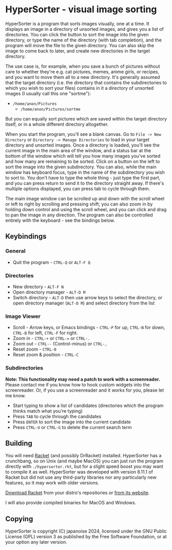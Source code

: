 # HyperSorter - visual image sorting

HyperSorter is a program that sorts images visually, one at a time.  It displays
an image in a directory of unsorted images, and gives you a list of directories.
You can click the button to sort the image into the given directory, or type the
name of the directory (with tab completion), and the program will move the file
to the given directory. You can also skip the image to come back to later, and
create new directories in the target directory.

The use case is, for example, when you save a bunch of pictures without care to
whether they're e.g. cat pictures, memes, anime girls, or recipes, and you want
to move them all to a new directory. It's generally assumed that the target
directory (i.e. the directory that contains the subdirectories to which you wish
to sort your files) contains in it a directory of unsorted images (I usually
call this one "sortme"):

* `/home/anon/Pictures`
  - `/home/anon/Pictures/sortme`

But you can equally sort pictures which are saved within the target directory
itself, or in a whole different directory altogether.

When you start the program, you'll see a blank canvas. Go to
`File -> New Directory` or `Directory -> Manage Directories` to load in your
target directory and unsorted images. Once a directory is loaded, you'll see the
current image in the main area of the window, and a status bar at the bottom of
the window which will tell you how many images you've sorted and how many are
remaining to be sorted. Click on a button on the left to sort the image into the
given subdirectory. You can also, while the main window has keyboard focus, type
in the name of the subdirectory you wish to sort to. You don't have to type the
whole thing - just type the first part, and you can press return to send it to
the directory straight away. If there's multiple options displayed, you can
press tab to cycle through them.

The main image window can be scrolled up and down with the scroll wheel or left
to right by scrolling and pressing shift; you can also zoom in by holding down
control and using the scroll wheel, and you can click and drag to pan the image
in any direction. The program can also be controlled entirely with the
keyboard - see the bindings below.

## Keybindings

### General

- Quit the program - `CTRL-Q` or `ALT-F Q`

### Directories

- New directory - `ALT-F N`
- Open directory manager - `ALT-D M`
- Switch directory - `ALT-D` then use arrow keys to select the directory, or
  open directory manager (`ALT-D M`) and select directory from the list

### Image Viewer

- Scroll - Arrow keys, or Emacs bindings - `CTRL-P` for up, `CTRL-N` for down,
  `CTRL-B` for left, `CTRL-F` for right.
- Zoom in - `CTRL-+` or `CTRL-=` or `CTRL-.`
- Zoom out - `CTRL--` (Control-minus) or `CTRL-,`
- Reset zoom - `CTRL-0`
- Reset zoom & position - `CTRL-C`

### Subdirectories

**Note: This functionality may need a patch to work with a screenreader.**
Please contact me if you know how to hook custom widgets into the screenreader.
Or, if you use a screenreader and it works for you, please let me know.

- Start typing to show a list of candidates (directories which the program
  thinks match what you're typing)
- Press `TAB` to cycle through the candidates
- Press `ENTER` to sort the image into the current candidate
- Press `CTRL-U` or `CTRL-G` to delete the current search term

## Building

You will need [Racket][racket] (and possibly DrRacket) installed. HyperSorter
has a crunchbang, so on Unix (and maybe MacOS) you can just run the program
directly with `./hypersorter.rkt`, but for a slight speed boost you may want to
compile it as well. HyperSorter was developed with version 8.11.1 of Racket but
did not use any third-party libraries nor any particularly new features, so it
may work with older versions.

[Download Racket][racket] from your distro's repositories or [from its
website][racket].

I will also provide compiled binaries for MacOS and Windows.

[racket]: https://download.racket-lang.org/

## Copying

HyperSorter is copyright (C) japanoise 2024, licensed under the GNU Public
License (GPL) version 3 as published by the Free Software Foundation, or at your
option any later version.
